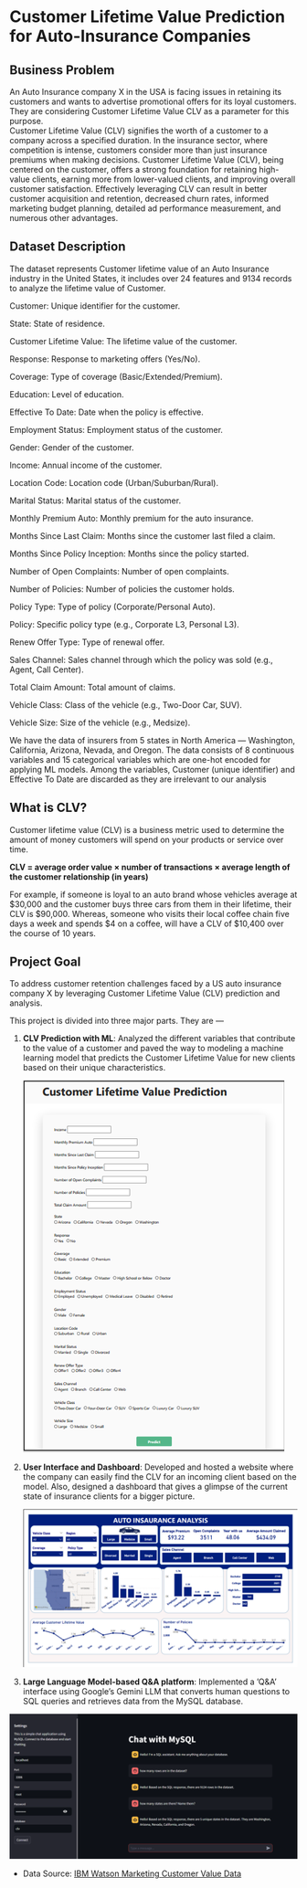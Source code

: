 # Customer Lifetime Value Prediction for Auto-Insurance Companies

## Business Problem
An Auto Insurance company X in the USA is facing issues in retaining its customers and wants to advertise promotional offers for its loyal customers. They are considering Customer Lifetime Value CLV as a parameter for this purpose. <br>
Customer Lifetime Value (CLV) signifies the worth of a customer to a company across a specified duration.  In the insurance sector, where competition is intense, customers consider more than just insurance premiums when making decisions.  Customer Lifetime Value (CLV), being centered on the customer, offers a strong foundation for retaining high-value clients, earning more from lower-valued clients, and improving overall customer satisfaction. Effectively leveraging CLV can result in better customer acquisition and retention, decreased churn rates, informed marketing budget planning, detailed ad performance measurement, and numerous other advantages.

## Dataset Description
The dataset represents Customer lifetime value of an Auto Insurance industry in the United States, it includes over 24 features and 9134 records to analyze the lifetime value of Customer.

Customer: Unique identifier for the customer.

State: State of residence.

Customer Lifetime Value: The lifetime value of the customer.

Response: Response to marketing offers (Yes/No).

Coverage: Type of coverage (Basic/Extended/Premium).

Education: Level of education.

Effective To Date: Date when the policy is effective.

Employment Status: Employment status of the customer.

Gender: Gender of the customer.

Income: Annual income of the customer.

Location Code: Location code (Urban/Suburban/Rural).

Marital Status: Marital status of the customer.

Monthly Premium Auto: Monthly premium for the auto insurance.

Months Since Last Claim: Months since the customer last filed a claim.

Months Since Policy Inception: Months since the policy started.

Number of Open Complaints: Number of open complaints.

Number of Policies: Number of policies the customer holds.

Policy Type: Type of policy (Corporate/Personal Auto).

Policy: Specific policy type (e.g., Corporate L3, Personal L3).

Renew Offer Type: Type of renewal offer.

Sales Channel: Sales channel through which the policy was sold (e.g., Agent, Call Center).

Total Claim Amount: Total amount of claims.

Vehicle Class: Class of the vehicle (e.g., Two-Door Car, SUV).

Vehicle Size: Size of the vehicle (e.g., Medsize).

We have the data of insurers from 5 states in North America — Washington, California, Arizona, Nevada, and Oregon. The data consists of 8 continuous variables and 15 categorical variables which are one-hot encoded for applying ML models. Among the variables, Customer (unique identifier) and Effective To Date are discarded as they are irrelevant to our analysis

## What is CLV?
Customer lifetime value (CLV) is a business metric used to determine the amount of money customers will spend on your products or service over time.

**CLV = average order value × number of transactions × average length of the customer relationship (in years)**

For example, if someone is loyal to an auto brand whose vehicles average at $30,000 and the customer buys three cars from them in their lifetime, their CLV is $90,000. Whereas, someone who visits their local coffee chain five days a week and spends $4 on a coffee, will have a CLV of $10,400 over the course of 10 years.

## Project Goal

To address customer retention challenges faced by a US auto insurance company X by leveraging Customer Lifetime Value (CLV) prediction and analysis.

This project is divided into three major parts. They are —

1. **CLV Prediction with ML**: Analyzed the different variables that contribute to the value of a customer and paved the way to modeling a machine learning model that predicts the Customer Lifetime Value for new clients based on their unique characteristics.
   
   ![WEB APP](https://github.com/sarthakg004/CLV/blob/master/web_app/prediction_page.png)
   
2. **User Interface and Dashboard**: Developed and hosted a website where the company can easily find the CLV for an incoming client based on the model. Also, designed a dashboard that gives a glimpse of the current state of insurance clients for a bigger picture.
   
   ![DASHBOARD](https://github.com/sarthakg004/CLV/blob/master/Dashboard/Screenshot%202024-06-01%20001510.png)

3. **Large Language Model-based Q&A platform**: Implemented a ’Q&A’ interface using Google’s Gemini LLM that converts human questions to SQL queries and retrieves data from the MySQL database.

 ![CHATBOT](https://github.com/sarthakg004/CLV/blob/master/LLM_QA/chatbot_app.png)


- Data Source: [IBM Watson Marketing Customer Value Data](https://www.kaggle.com/datasets/pankajjsh06/ibm-watson-marketing-customer-value-data)
